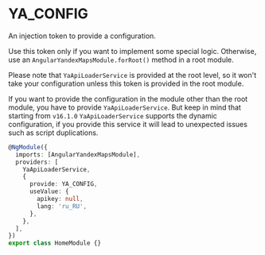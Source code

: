 # YA_CONFIG
An injection token to provide a configuration.

Use this token only if you want to implement some special logic.
Otherwise, use an `AngularYandexMapsModule.forRoot()` method in a root module.

Please note that `YaApiLoaderService` is provided at the root level,
so it won't take your configuration unless this token is provided in the root module.

If you want to provide the configuration in the module other than the root module, you have to provide `YaApiLoaderService`.
But keep in mind that starting from `v16.1.0` `YaApiLoaderService` supports the dynamic configuration,
if you provide this service it will lead to unexpected issues such as script duplications.

```ts
@NgModule({
  imports: [AngularYandexMapsModule],
  providers: [
    YaApiLoaderService,
    {
      provide: YA_CONFIG,
      useValue: {
        apikey: null,
        lang: 'ru_RU',
      },
    },
  ],
})
export class HomeModule {}
```